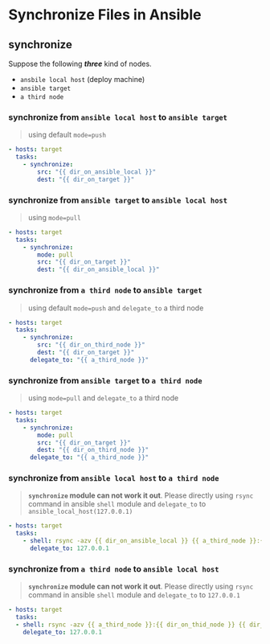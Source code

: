 # Synchronize Files in Ansible

## synchronize

Suppose the following ***three*** kind of nodes.

- `ansbile local host` (deploy machine)
- `ansible target`
- `a third node`

### synchronize from `ansible local host` to `ansible target`

> using default `mode=push`

```yml playbook.yml
- hosts: target
  tasks:
    - synchronize:
        src: "{{ dir_on_ansible_local }}"
        dest: "{{ dir_on_target }}"
```

### synchronize from `ansible target` to `ansible local host`

> using `mode=pull`

```yml playbook.yml
- hosts: target
  tasks:
    - synchronize:
        mode: pull
        src: "{{ dir_on_target }}"
        dest: "{{ dir_on_ansible_local }}"
```

### synchronize from `a third node` to `ansible target`

> using default `mode=push` and `delegate_to` a third node

```yml playbook.yml
- hosts: target
  tasks:
    - synchronize:
        src: "{{ dir_on_third_node }}"
        dest: "{{ dir_on_target }}"
      delegate_to: "{{ a_third_node }}"
```

### synchronize from `ansible target` to `a third node`

> using `mode=pull` and `delegate_to` a third node

```yml playbook.yml
- hosts: target
  tasks:
    - synchronize:
        mode: pull
        src: "{{ dir_on_target }}"
        dest: "{{ dir_on_third_node }}"
      delegate_to: "{{ a_third_node }}"
```

### synchronize from `ansible local host` to `a third node`

> **`synchronize` module can not work it out**.
> Please directly using `rsync` command in ansible `shell` module and `delegate_to` to `ansible_local_host(127.0.0.1)`

```yml playbook.yml
- hosts: target
  tasks:
    - shell: rsync -azv {{ dir_on_ansible_local }} {{ a_third_node }}:{{ dir_on_third_node }}
      delegate_to: 127.0.0.1
```

### synchronize from `a third node` to `ansible local host`

> **`synchronize` module can not work it out**.
> Please directly using `rsync` command in ansible `shell` module and `delegate_to` to `127.0.0.1`

```yml playbook.yml
- hosts: target
  tasks:
  - shell: rsync -azv {{ a_third_node }}:{{ dir_on_thid_node }} {{ dir_on_ansible_local }}
    delegate_to: 127.0.0.1
```
